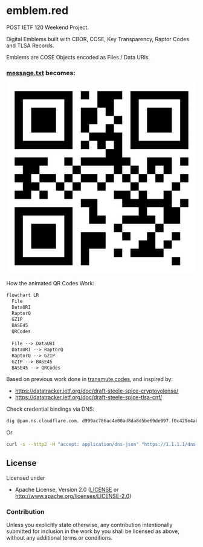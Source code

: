 # emblem.red

POST IETF 120 Weekend Project.

Digital Emblems built with CBOR, COSE, Key Transparency, Raptor Codes and TLSA Records.

Emblems are COSE Objects encoded as Files / Data URIs.

### [message.txt](message.txt) becomes:

<img src="./message.gif" />

How the animated QR Codes Work:

```mermaid
flowchart LR
  File
  DataURI
  RaptorQ
  GZIP
  BASE45
  QRCodes

  File --> DataURI
  DataURI --> RaptorQ
  RaptorQ --> GZIP
  GZIP --> BASE45
  BASE45 --> QRCodes
```

Based on previous work done in [transmute.codes](https://github.com/transmute-industries/transmute.codes), and inspired by:

- https://datatracker.ietf.org/doc/draft-steele-spice-cryptovolense/
- https://datatracker.ietf.org/doc/draft-steele-spice-tlsa-cnf/

Check credential bindings via DNS:

```bash
dig @pam.ns.cloudflare.com. d999ac786ac4e00ad8da8d5be69de997.f0c429e4abd8c3f158012c078467c20c.emblem.red. TLSA
```

Or

```bash
curl -s --http2 -H "accept: application/dns-json" "https://1.1.1.1/dns-query?name=emblem.red&type=TLSA" | jq '.'
```

## License

Licensed under

 * Apache License, Version 2.0 ([LICENSE](LICENSE) or http://www.apache.org/licenses/LICENSE-2.0)

### Contribution

Unless you explicitly state otherwise, any contribution intentionally submitted
for inclusion in the work by you shall be licensed as above, without any
additional terms or conditions.
